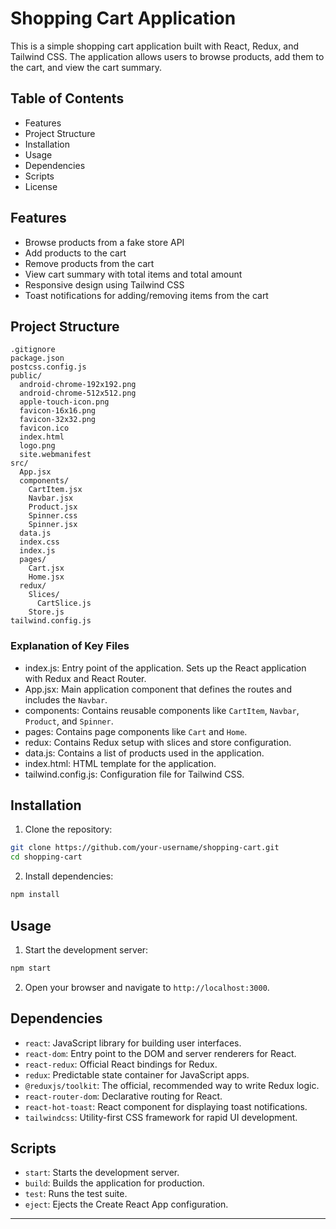 # Shopping Cart Application

This is a simple shopping cart application built with React, Redux, and Tailwind CSS. The application allows users to browse products, add them to the cart, and view the cart summary.

## Table of Contents

- Features
- Project Structure
- Installation
- Usage
- Dependencies
- Scripts
- License

## Features

- Browse products from a fake store API
- Add products to the cart
- Remove products from the cart
- View cart summary with total items and total amount
- Responsive design using Tailwind CSS
- Toast notifications for adding/removing items from the cart

## Project Structure

```
.gitignore
package.json
postcss.config.js
public/
  android-chrome-192x192.png
  android-chrome-512x512.png
  apple-touch-icon.png
  favicon-16x16.png
  favicon-32x32.png
  favicon.ico
  index.html
  logo.png
  site.webmanifest
src/
  App.jsx
  components/
    CartItem.jsx
    Navbar.jsx
    Product.jsx
    Spinner.css
    Spinner.jsx
  data.js
  index.css
  index.js
  pages/
    Cart.jsx
    Home.jsx
  redux/
    Slices/
      CartSlice.js
    Store.js
tailwind.config.js
```

### Explanation of Key Files

- index.js: Entry point of the application. Sets up the React application with Redux and React Router.
- App.jsx: Main application component that defines the routes and includes the `Navbar`.
- components: Contains reusable components like `CartItem`, `Navbar`, `Product`, and `Spinner`.
- pages: Contains page components like `Cart` and `Home`.
- redux: Contains Redux setup with slices and store configuration.
- data.js: Contains a list of products used in the application.
- index.html: HTML template for the application.
- tailwind.config.js: Configuration file for Tailwind CSS.

## Installation

1. Clone the repository:

```sh
git clone https://github.com/your-username/shopping-cart.git
cd shopping-cart
```

2. Install dependencies:

```sh
npm install
```

## Usage

1. Start the development server:

```sh
npm start
```

2. Open your browser and navigate to `http://localhost:3000`.

## Dependencies

- `react`: JavaScript library for building user interfaces.
- `react-dom`: Entry point to the DOM and server renderers for React.
- `react-redux`: Official React bindings for Redux.
- `redux`: Predictable state container for JavaScript apps.
- `@reduxjs/toolkit`: The official, recommended way to write Redux logic.
- `react-router-dom`: Declarative routing for React.
- `react-hot-toast`: React component for displaying toast notifications.
- `tailwindcss`: Utility-first CSS framework for rapid UI development.

## Scripts

- `start`: Starts the development server.
- `build`: Builds the application for production.
- `test`: Runs the test suite.
- `eject`: Ejects the Create React App configuration.

---

